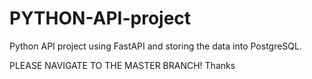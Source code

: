# PYTHON-API-project
Python API project using FastAPI and storing the data into PostgreSQL.

PLEASE NAVIGATE TO THE MASTER BRANCH! Thanks
